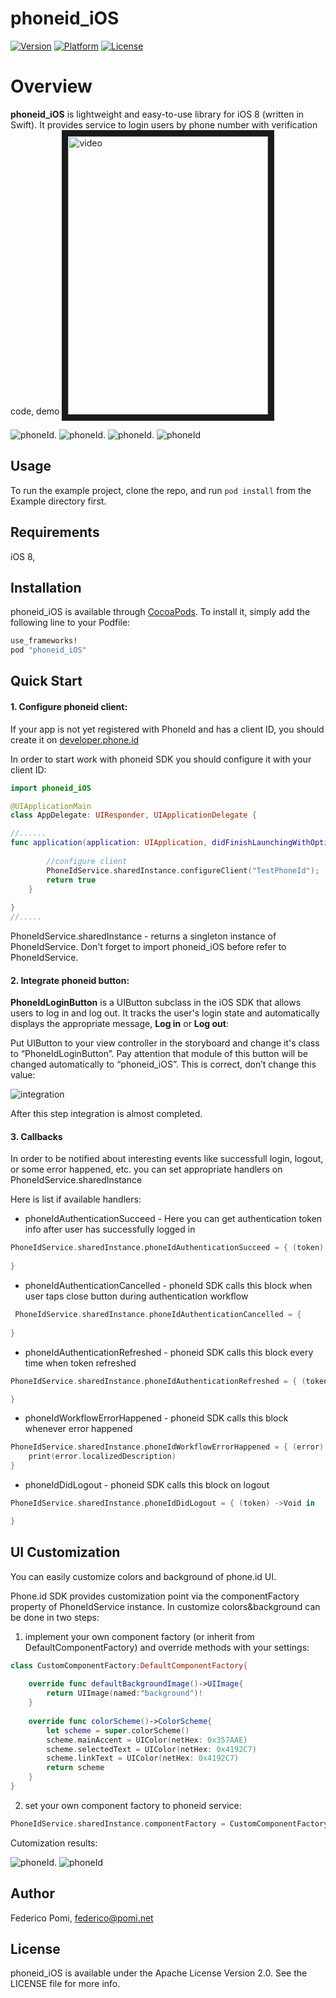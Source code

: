 # phoneid_iOS
[![Version](https://cocoapod-badges.herokuapp.com/v/phoneid_iOS/badge.png)](http://cocoapods.org/pods/phoneid_iOS)
[![Platform](https://cocoapod-badges.herokuapp.com/p/phoneid_iOS/badge.png)](http://cocoapods.org/pods/phoneid_iOS)
[![License](https://img.shields.io/cocoapods/l/phoneid_iOS.svg)](http://cocoapods.org/pods/phoneid_iOS)

# Overview

**phoneid_iOS** is lightweight and easy-to-use library for iOS 8 (written in Swift). It provides service to login users by phone number with verification code, demo <a href="http://www.youtube.com/watch?feature=player_embedded&v=-U1M-CVJlvE
" target="_blank"><img src="http://vid284.photobucket.com/albums/ll39/streamlet10/iphoneid_iOS_zpsflhnnzjn.mp4" 
alt="video" width="320" height="445" border="10" /></a>

![phoneId](http://i284.photobucket.com/albums/ll39/streamlet10/1_zpsfhg0caoi.png).
![phoneId](http://i284.photobucket.com/albums/ll39/streamlet10/2_zpsgvy29hzs.png).
![phoneId](http://i284.photobucket.com/albums/ll39/streamlet10/3_zpsbrwjecjj.png).
![phoneId](http://i284.photobucket.com/albums/ll39/streamlet10/4_zpsogzpnbkj.png)


## Usage

To run the example project, clone the repo, and run `pod install` from the Example directory first.

## Requirements

iOS 8,

## Installation

phoneid_iOS is available through [CocoaPods](http://cocoapods.org). To install
it, simply add the following line to your Podfile:

```ruby
use_frameworks!
pod "phoneid_iOS"
```

## Quick Start

#### 1. Configure phoneid client:
If your app is not yet registered with PhoneId and has a client ID, you should create it on [developer.phone.id](http://developer.phone.id/)

In order to start work with phoneid SDK you should configure it with your client ID:

```swift
import phoneid_iOS

@UIApplicationMain
class AppDelegate: UIResponder, UIApplicationDelegate {

//......
func application(application: UIApplication, didFinishLaunchingWithOptions launchOptions: [NSObject: AnyObject]?) -> Bool {
       
        //configure client
        PhoneIdService.sharedInstance.configureClient("TestPhoneId");
        return true
    }
    
}
//.....

```

PhoneIdService.sharedInstance - returns a singleton instance of PhoneIdService.
Don't forget to import phoneid_iOS before refer to PhoneIdService.

#### 2. Integrate phoneid button:
**PhoneIdLoginButton** is a UIButton subclass in the iOS SDK that allows users to log in and log out. It tracks the user's login state and automatically displays the appropriate message, **Log in** or **Log out**: 

Put UIButton to your view controller in the storyboard and change it's class to “PhoneIdLoginButton”. Pay attention that module of this button will be changed automatically to “phoneid_iOS”. This is correct, don’t change this value:

![integration](http://i284.photobucket.com/albums/ll39/streamlet10/phoneid_iOS_pic1_zpshn09fx42.jpg)

After this step integration is almost completed. 

#### 3. Callbacks

In order to be notified about interesting events like successfull login, logout, or some error happened, etc. you can set appropriate handlers on PhoneIdService.sharedInstance

Here is list if available handlers:

* phoneIdAuthenticationSucceed - Here you can get authentication token info after user has successfully logged in
```swift
PhoneIdService.sharedInstance.phoneIdAuthenticationSucceed = { (token) ->Void in
 
}
```        
* phoneIdAuthenticationCancelled - phoneId SDK calls this block when user taps close button during authentication workflow
```swift
 PhoneIdService.sharedInstance.phoneIdAuthenticationCancelled = {
 
}
```  
* phoneIdAuthenticationRefreshed - phoneid SDK calls this block every time when token refreshed
```swift
PhoneIdService.sharedInstance.phoneIdAuthenticationRefreshed = { (token) ->Void in

}
``` 

* phoneIdWorkflowErrorHappened - phoneid SDK calls this block whenever error happened
```swift
PhoneIdService.sharedInstance.phoneIdWorkflowErrorHappened = { (error) ->Void in
    print(error.localizedDescription)
} 
``` 

* phoneIdDidLogout - phoneid SDK calls this block on logout
```swift
PhoneIdService.sharedInstance.phoneIdDidLogout = { (token) ->Void in

}
``` 

## UI Customization
You can easily customize colors and background of phone.id UI.

Phone.id SDK provides customization point via the componentFactory property of PhoneIdService instance.
In customize colors&background can be done in two steps:

1) implement your own component factory (or inherit from DefaultComponentFactory) and override methods with your settings:
```swift
class CustomComponentFactory:DefaultComponentFactory{
    
    override func defaultBackgroundImage()->UIImage{
        return UIImage(named:"background")!
    }
    
    override func colorScheme()->ColorScheme{
        let scheme = super.colorScheme()
        scheme.mainAccent = UIColor(netHex: 0x357AAE)
        scheme.selectedText = UIColor(netHex: 0x4192C7)
        scheme.linkText = UIColor(netHex: 0x4192C7)
        return scheme
    }
}
``` 

2) set your own component factory to phoneid service:
```swift
PhoneIdService.sharedInstance.componentFactory = CustomComponentFactory()
``` 

Cutomization results:

![phoneId](http://i284.photobucket.com/albums/ll39/streamlet10/Simulator%20Screen%20Shot%20Jul%2021%202015%203.31.50%20PM_zpslriy7l9s.png).
![phoneId](http://i284.photobucket.com/albums/ll39/streamlet10/Simulator%20Screen%20Shot%20Jul%2021%202015%203.31.59%20PM_zpsmtu7ng62.png)

## Author

Federico Pomi, federico@pomi.net

## License

phoneid_iOS is available under the Apache License Version 2.0. See the LICENSE file for more info.
